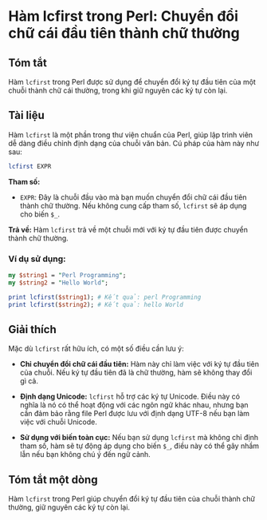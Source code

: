 <!--
Meta Description: # Hàm lcfirst trong Perl: Chuyển đổi chữ cái đầu tiên thành chữ thường ## Tóm tắt Hàm `lcfirst` trong Perl được sử dụng để chuyển đổi ký tự đầu tiên c...
Meta Keywords: lcfirst, hàm, perl, chữ, đầu
-->

# Hàm lcfirst trong Perl: Chuyển đổi chữ cái đầu tiên thành chữ thường

## Tóm tắt
Hàm `lcfirst` trong Perl được sử dụng để chuyển đổi ký tự đầu tiên của một chuỗi thành chữ cái thường, trong khi giữ nguyên các ký tự còn lại.

## Tài liệu
Hàm `lcfirst` là một phần trong thư viện chuẩn của Perl, giúp lập trình viên dễ dàng điều chỉnh định dạng của chuỗi văn bản. Cú pháp của hàm này như sau:

```perl
lcfirst EXPR
```

**Tham số:**
- `EXPR`: Đây là chuỗi đầu vào mà bạn muốn chuyển đổi chữ cái đầu tiên thành chữ thường. Nếu không cung cấp tham số, `lcfirst` sẽ áp dụng cho biến `$_`.

**Trả về:**
Hàm `lcfirst` trả về một chuỗi mới với ký tự đầu tiên được chuyển thành chữ thường.

### Ví dụ sử dụng:
```perl
my $string1 = "Perl Programming";
my $string2 = "Hello World";

print lcfirst($string1); # Kết quả: perl Programming
print lcfirst($string2); # Kết quả: hello World
```

## Giải thích
Mặc dù `lcfirst` rất hữu ích, có một số điều cần lưu ý:

- **Chỉ chuyển đổi chữ cái đầu tiên:** Hàm này chỉ làm việc với ký tự đầu tiên của chuỗi. Nếu ký tự đầu tiên đã là chữ thường, hàm sẽ không thay đổi gì cả.
  
- **Định dạng Unicode:** `lcfirst` hỗ trợ các ký tự Unicode. Điều này có nghĩa là nó có thể hoạt động với các ngôn ngữ khác nhau, nhưng bạn cần đảm bảo rằng file Perl được lưu với định dạng UTF-8 nếu bạn làm việc với chuỗi Unicode.

- **Sử dụng với biến toàn cục:** Nếu bạn sử dụng `lcfirst` mà không chỉ định tham số, hàm sẽ tự động áp dụng cho biến `$_`, điều này có thể gây nhầm lẫn nếu bạn không chú ý đến ngữ cảnh.

## Tóm tắt một dòng
Hàm `lcfirst` trong Perl giúp chuyển đổi ký tự đầu tiên của chuỗi thành chữ thường, giữ nguyên các ký tự còn lại.